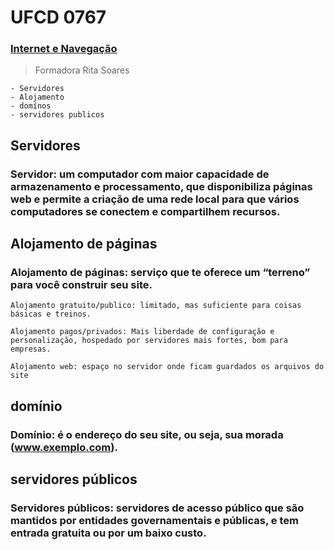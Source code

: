 # UFCD 0767

### <ins>Internet e Navegação</ins>

> Formadora Rita Soares
```
- Servidores
- Alojamento
- domínos
- servidores publicos
```

## **Servidores**

### Servidor: um computador com maior capacidade de armazenamento e processamento, que disponibiliza páginas web e permite a criação de uma rede local para que vários computadores se conectem e compartilhem recursos.

## **Alojamento de páginas**

### Alojamento de páginas: serviço que te oferece um “terreno” para você construir seu site. 

```
Alojamento gratuito/publico: limitado, mas suficiente para coisas básicas e treinos. 

Alojamento pagos/privados: Mais liberdade de configuração e personalização, hospedado por servidores mais fortes, bom para empresas. 

Alojamento web: espaço no servidor onde ficam guardados os arquivos do site
```

## **domínio**

### Domínio: é o endereço do seu site, ou seja, sua morada (www.exemplo.com). 

## servidores públicos

### Servidores públicos: servidores de acesso público que são mantidos por entidades governamentais e públicas, e tem entrada gratuita ou por um baixo custo.  
